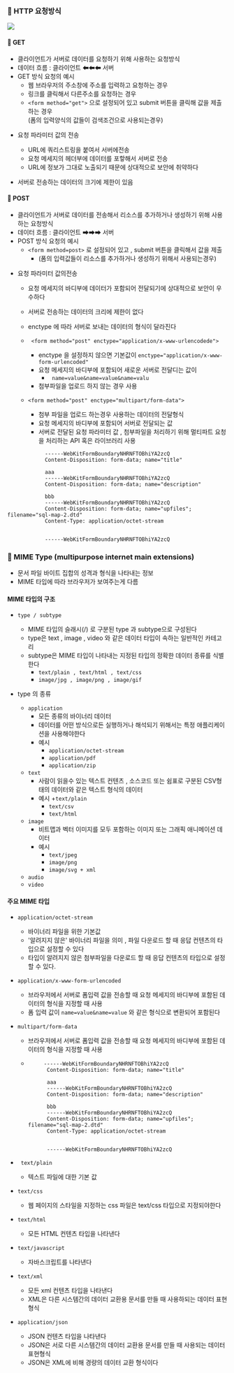 ### 🔸 HTTP 요청방식

<img src="https://github.com/eungsu/documents/assets/86302876/8159e2af-bf76-456c-b2ab-0b8e0b506841">


<br>

#### 🔹 GET

- 클라이언트가 서버로 데이터를 요청하기 위해 사용하는 요청방식
- 데이터 흐름 : 클라이언트 ⬅⬅⬅ 서버
- GET 방식 요청의 예시
    + 웹 브라우저의 주소창에 주소를 입력하고 요청하는 경우
    + 링크를 클릭해서 다른주소를 요청하는 경우
    + ```<form method="get">``` 으로 설정되어 있고 submit 버튼을 클릭해 값을 제출하는 경우 <br>
      (폼의 입력양식의 값들이 검색조건으로 사용되는경우)

+ 요청 파라미터 값의 전송
    - URL에 쿼리스트링을 붙여서 서버에전송
    - 요청 메세지의 헤더부에 데이터를 포핳해서 서버로 전송
    - URL에 정보가 그대로 노출되기 때문에 상대적으로 보안에 취약하다


+ 서버로 전송하는 데이터의 크기에 제한이 있음

#### 🔹 POST

- 클라이언트가 서버로 데이터를 전송해서 리소스를 추가하거나 생성하기 위해 사용하는 요청방식
- 데이터 흐름 : 클라이언트 ➡➡➡ 서버
- POST 방식 요청의 예시
    + ```<form method=post>``` 로 설정되어 있고 , submit 버튼을 클릭해서 값을 제출
        + (폼의 입력값들이 리소스를 추가하거나 생성하기 위해서 사용되는경우)

+ 요청 파라미터 값의전송
    * 요청 메세지의 바디부에 데이터가 포함되어 전달되기에 상대적으로 보안이 우수하다
    * 서버로 전송하는 데이터의 크리에 제한이 없다
    * enctype 에 따라 서버로 보내는 데이터의 형식이 달라진다
    * ``` <form method="post" enctype="application/x-www-urlencodede">```
        + enctype 을 설정하지 않으면 기본값이 ```enctype="application/x-www-form-urlencoded"```
        + 요청 메세지의 바디부에 포함되어 새로운 서버로 전달디는 값이
            + ``` name=value&name=value&name=valu```
        + 첨부파일을 업로드 하지 않는 경우 사용

    * ```<form method="post" enctype="multipart/form-data">```
        - 첨부 파일을 업로드 하는경우 사용하는 데이터의 전달형식
        - 요청 메세지의 바디부에 포함되어 서버로 전달되는 값
        - 서버로 전달된 요청 파라미터 값 , 첨부파일을 처리하기 위해 멀티파트 요청을 처리하는 API 혹은 라이브러리 사용

```
            ------WebKitFormBoundaryNHRNFTOBhiYA2zcQ
            Content-Disposition: form-data; name="title"

            aaa
            ------WebKitFormBoundaryNHRNFTOBhiYA2zcQ
            Content-Disposition: form-data; name="description"

            bbb
            ------WebKitFormBoundaryNHRNFTOBhiYA2zcQ
            Content-Disposition: form-data; name="upfiles"; filename="sql-map-2.dtd"
            Content-Type: application/octet-stream


            ------WebKitFormBoundaryNHRNFTOBhiYA2zcQ

```

### 🔹 MIME Type (multipurpose internet main extensions)

- 문서 파일 바이트 집합의 성격과 형식을 나타내는 정보
- MIME 타입에 따라 브라우저가 보여주는게 다름

#### MIME 타입의 구조

- ```type / subtype```

    + MIME 타입의 슬래시(/) 로 구분된 type 과 subtype으로 구성된다
    + type은 text , image , video 와 같은 데이터 타입이 속하는 일반적인 카테고리
    + subtype은 MIME 타입이 나타내는 지정된 타입의 정확한 데이터 종류를 식별한다
        + ```text/plain , text/html , text/css```
        + ```image/jpg , image/png , image/gif```

- type 의 종류

    + ```application```
        + 모든 종류의 바이너리 데이터
        + 데이터를 어떤 방식으로든 실행하거나 해석되기 위해서는 특정 애플리케이션을 사용해야한다
        + 예시
            + ```application/octet-stream```
            + ```application/pdf```
            + ```application/zip```
    + ```text```
        + 사람이 읽을수 있는 텍스트 컨텐츠 , 소스코드 또는 쉼표로 구분된 CSV형태의 데이터와 같은 텍스트 형식의 데이터
        + 예시
          +```text/plain```
            + ```text/csv```
            + ```text/html```
    + ```image```
        + 비트맵과 벡터 이미지를 모두 포함하는 이미지 또는 그래픽 애니메이션 데이터
        + 예시
            + ```text/jpeg```
            + ```image/png```
            + ```image/svg + xml```
    + ```audio```
    + ```video```

#### 주요 MIME 타입

- ```application/octet-stream```
    + 바이너리 파일을 위한 기본값
    + '알려지지 않은' 바이너리 파일을 의미 , 파일 다운로드 할 때 응답 컨텐츠의 타입으로 설정할 수 있다
    + 타입이 알려지지 않은 첨부파일을 다운로드 할 때 응답 컨텐츠의 타입으로 설정할 수 있다.

- ```application/x-www-form-urlencoded```
    + 브라우저에서 서버로 폼입력 값을 전송할 때 요청 메세지의 바디부에 포함된 데이터의 형식을 지정할 때 사용
    + 폼 입력 값이 ```name=value&name=value``` 와 같은 형식으로 변환되어 포함된다

- ```multipart/form-data```
    + 브라우저에서 서버로 폼입력 값을 전송할 때 요청 메세지의 바디부에 포함된 데이터의 형식을 지정할 때 사용
    + ```           
           ------WebKitFormBoundaryNHRNFTOBhiYA2zcQ
            Content-Disposition: form-data; name="title"

            aaa
            ------WebKitFormBoundaryNHRNFTOBhiYA2zcQ
            Content-Disposition: form-data; name="description"

            bbb
            ------WebKitFormBoundaryNHRNFTOBhiYA2zcQ
            Content-Disposition: form-data; name="upfiles"; filename="sql-map-2.dtd"
            Content-Type: application/octet-stream


            ------WebKitFormBoundaryNHRNFTOBhiYA2zcQ
         ```

- ``` text/plain```
    + 텍스트 파일에 대한 기본 값
- ```text/css```
    + 웹 페이지의 스타일을 지정하는 css 파일은 text/css 타입으로 지정되야한다
- ```text/html```
    + 모든 HTML 컨텐츠 타입을 나타낸다
- ```text/javascript```
    + 자바스크립트를 나타낸다
- ```text/xml```
    + 모든 xml 컨텐츠 타입을 나타낸다
    + XML은 다른 시스템간의 데이터 교환용 문서를 만들 때 사용하되는 데이터 표현형식
- ```application/json```
    + JSON 컨텐츠 타입을 나타낸다
    + JSON은 서로 다른 시스템간의 데이터 교환용 문서를 만들 때 사용되는 데이터 표현형식
    + JSON은 XML에 비해 경량의 데이터 교환 형식이다